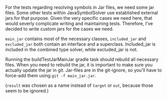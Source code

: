 For the tests regarding resolving symbols in Jar files, we need some jar files. Some other tests within JavaSymbolSolver
use established external jars for that purpose. Given the very specific cases we need here, that would severly
complicate writing and maintaining tests. Therefore, I've decided to write custom jars for the cases we need.

`main_jar` contains most of the necessary classes, `included_jar` and `excluded_jar` both contain an interface and a
superclass. Included_jar is included in the combined type solver, while excluded_jar is not.

Running the buildTestJarMainJar gradle task should rebuild all necessary files.
When you need to rebuild the jar, it is important to make sure you actually update the jar in git. Jar-files are in the
git-ignore, so you'll have to force-add them using `git -f main_jar.jar`.

(`result` was chosen as a name instead of `target` or `out`, because those seem to be ignored.)